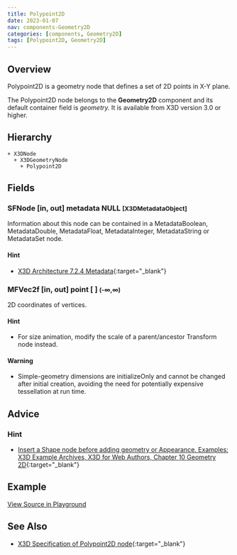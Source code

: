 ```yaml
---
title: Polypoint2D
date: 2023-01-07
nav: components-Geometry2D
categories: [components, Geometry2D]
tags: [Polypoint2D, Geometry2D]
---
```

<style>
.post h3 {
  word-spacing: 0.2em;
}
</style>

## Overview

Polypoint2D is a geometry node that defines a set of 2D points in X-Y plane.

The Polypoint2D node belongs to the **Geometry2D** component and its default container field is *geometry.* It is available from X3D version 3.0 or higher.

## Hierarchy

```
+ X3DNode
  + X3DGeometryNode
    + Polypoint2D
```

## Fields

### SFNode [in, out] **metadata** NULL <small>[X3DMetadataObject]</small>

Information about this node can be contained in a MetadataBoolean, MetadataDouble, MetadataFloat, MetadataInteger, MetadataString or MetadataSet node.

#### Hint

- [X3D Architecture 7.2.4 Metadata](https://www.web3d.org/specifications/X3Dv4Draft/ISO-IEC19775-1v4-IS.proof//Part01/components/core.html#Metadata){:target="_blank"}

### MFVec2f [in, out] **point** [ ] <small>(-∞,∞)</small>

2D coordinates of vertices.

#### Hint

- For size animation, modify the scale of a parent/ancestor Transform node instead.

#### Warning

- Simple-geometry dimensions are initializeOnly and cannot be changed after initial creation, avoiding the need for potentially expensive tessellation at run time.

## Advice

### Hint

- [Insert a Shape node before adding geometry or Appearance. Examples: X3D Example Archives, X3D for Web Authors, Chapter 10 Geometry 2D](https://www.web3d.org/x3d/content/examples/X3dForWebAuthors/Chapter10Geometry2D){:target="_blank"}

## Example

<x3d-canvas src="https://create3000.github.io/media/examples/Geometry2D/Polypoint2D/Polypoint2D.x3d" update="auto"></x3d-canvas>

[View Source in Playground](/x_ite/playground/?url=https://create3000.github.io/media/examples/Geometry2D/Polypoint2D/Polypoint2D.x3d)

## See Also

- [X3D Specification of Polypoint2D node](https://www.web3d.org/documents/specifications/19775-1/V4.0/Part01/components/geometry2D.html#Polypoint2D){:target="_blank"}
